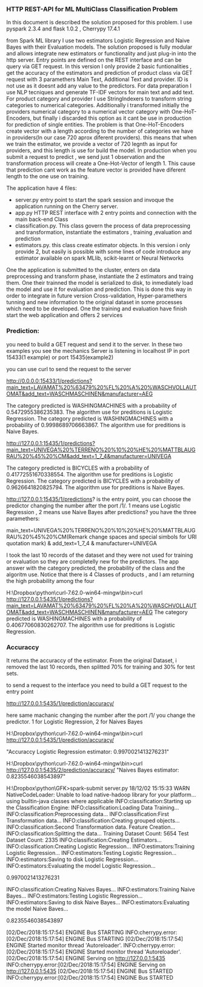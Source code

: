 ### HTTP REST-API for ML MultiClass Classification Problem 

In this document is described the solution proposed for this problem. I use pyspark 2.3.4 and
flask 1.0.2 , Cherrypy 17.4.1

from Spark ML library I use two estimators Logistic Regression and Naive Bayes with their Evaluation models.
The solution proposed is fully modular and allows integrate new estimators or functionality and just plug-in
into the http server. Entry points are defined on the REST interface and can be query via GET request. In this
version I only provide 2 basic funtionalities , get the accuracy of the estimators and prediction of product class
via GET request with 3 paramethers Main Text, Additional Text and provider. ID is not use as it doesnt add any value
to the predictors. 
For data preparation I use NLP tecniques and generate TF-IDF vectors for main text and add text. For product category
and provider I use StringIndexers to transform string categories to numerical categories. Additionally i transformed 
initially the providers numerical category to a numerical vector category with One-HoT-Encoders, but finally i discarded
this option as it cant be use in production for prediction of single entities. The problem is that One-HoT-Encoders create
vector with a length according to the number of categories we have in providers(In our case 720 aprox diferent providers).
this means that when we train the estimator, we provide a vector of 720 legnth as input for providers, and this length is
use for build the model. In production when you submit a request to predict , we send just 1 observation and the transformation
process will create a One-Hot-Vector of length 1. This cause that prediction cant work as the feature vector is provided 
have diferent length to the one use on training. 

The application have 4 files:

- server.py entry point to start the spark session and invoque the application running on the Cherry server.
- app.py HTTP REST interface with 2 entry points and connection with the main back-end Class
- classification.py. This class govern the process of data preprocessing and transformation, instantiate the estimators , 
	training ,evaluation and prediction
- estimators.py. this class create estimator objects. In this version i only provide 2, but easily is possible with some 
	lines of code introduce any estimator available on spark MLlib, scikit-learnt or Neural Networks
	
One the application is submitted to the cluster, enters on data preprocessing and transform phase, instantiate the 2 
estimators and traing them. One their trainned  the model is serialized to disk, to inmediately load the model and use it 
for evaluation and prediction. This is done this way in order to integrate in future version Cross-validation, Hyper-paramethers
tunning and new information to the original dataset in some processes which need to be developed.
One the training and evaluation have finish start the web application and offers 2 services  

### Prediction:
you need to build a GET request and send it to the server. In these two examples you see the mechanics
Server is listening in localhost IP in port 15433(1 example) or port 15435(example2)

you can use curl to send the request to the server

http://0.0.0.0:15433/1/predictions?main_text=LAVAMAT%20%63479%20%FL%20%A%20%WASCHVOLLAUTOMAT&add_text=WASCHMASCHINEN&manufacturer=AEG

The category predicted is WASHINGMACHINES with a probability of 0.5472955386235383. The algorithm use for preditions is Logistic Regression.
The category predicted is WASHINGMACHINES with a probability of 0.9998689706663867. The algorithm use for preditions is Naive Bayes.

http://127.0.0.1:15435/1/predictions?main_text=UNIVEGA%20%TERRENO%20%10%20%HE%20%MATTBLAUGRAU%20%45%20%CM&add_text=1_7_4&manufacturer=UNIVEGA

The category predicted is BICYCLES with a probability of 0.41772551670338554. The algorithm use for preditions is Logistic Regression.
The category predicted is BICYCLES with a probability of 0.9626641820825794. The algorithm use for preditions is Naive Bayes.


http://127.0.0.1:15435/1/predictions? is the entry point, you can choose the predictor changing the number after the port /1/. 1 means use Logistic Regression , 2 means use Naive Bayes
after predictions? you have the three paramethers:

main_text=UNIVEGA%20%TERRENO%20%10%20%HE%20%MATTBLAUGRAU%20%45%20%CM(Remark change spaces and special simbols for URI quotation mark)
&
add_text=1_7_4
&
manufacturer=UNIVEGA

I took the last 10 records of the dataset and they were not used for training or evaluation so they are completelly new for the predictors. The app answer with the category predicted, the probability of the class and the algoritm use. Notice that there is 4 Classes of products , and I am returning the high probability among the four


H:\Dropbox\python\curl-7.62.0-win64-mingw\bin>curl http://127.0.0.1:5435/1/predictions?main_text=LAVAMAT%20%63479%20%FL%20%A%20%WASCHVOLLAUTOMAT&add_text=WASCHMASCHINEN&manufacturer=AEG
The category predicted is WASHINGMACHINES with a probability of 0.40677060830262707. The algorithm use for preditions is Logistic Regression.

### Accuraccy
It returns the accuraccy of the estimator. From the original Dataset, i removed the last 10 records, then splitted 70% for training and 30% for test sets.

to send a request to the interface you need to build a GET request to the entry point

http://127.0.0.1:5435/1/prediction/accuracy/ 

here same machanic changing the number after the port /1/ you change the predictor. 1 for Logistic Regression, 2 for Naives Bayes

H:\Dropbox\python\curl-7.62.0-win64-mingw\bin>curl http://127.0.0.1:5435/1/prediction/accuracy/

"Accuraccy Logistic Regression estimator: 0.9970021413276231"

H:\Dropbox\python\curl-7.62.0-win64-mingw\bin>curl http://127.0.0.1:5435/2/prediction/accuracy/
"Naives Bayes estimator: 0.8235546038543897"


H:\Dropbox\python\GFK>spark-submit server.py
18/12/02 15:15:33 WARN NativeCodeLoader: Unable to load native-hadoop library for your platform... using builtin-java classes where applicable
INFO:classification:Starting up the Classification Engine:
INFO:classification:Loading Data Training...
INFO:classification:Preprocessing data...
INFO:classification:First Transformation data...
INFO:classification:Creating grouped objects...
INFO:classification:Second Transformation data. Feature Creation...
INFO:classification:Splitting the data...
Training Dataset Count: 5654
Test Dataset Count: 2335
INFO:classification:Creating Estimators...
INFO:classification:Creating Logistic Regression...
INFO:estimators:Training Logistic Regression...
INFO:estimators:Testing  Logistic Regression...
INFO:estimators:Saving to disk Logistic Regression...
INFO:estimators:Evaluating the model Logistic Regression...


0.9970021413276231


INFO:classification:Creating Naives Bayes...
INFO:estimators:Training Naive Bayes...
INFO:estimators:Testing  Logistic Regression...
INFO:estimators:Saving to disk Naive Bayes...
INFO:estimators:Evaluating the model Naive Baves...


0.8235546038543897


[02/Dec/2018:15:17:54] ENGINE Bus STARTING
INFO:cherrypy.error:[02/Dec/2018:15:17:54] ENGINE Bus STARTING
[02/Dec/2018:15:17:54] ENGINE Started monitor thread 'Autoreloader'.
INFO:cherrypy.error:[02/Dec/2018:15:17:54] ENGINE Started monitor thread 'Autoreloader'.
[02/Dec/2018:15:17:54] ENGINE Serving on http://127.0.0.1:5435
INFO:cherrypy.error:[02/Dec/2018:15:17:54] ENGINE Serving on http://127.0.0.1:5435
[02/Dec/2018:15:17:54] ENGINE Bus STARTED
INFO:cherrypy.error:[02/Dec/2018:15:17:54] ENGINE Bus STARTED


